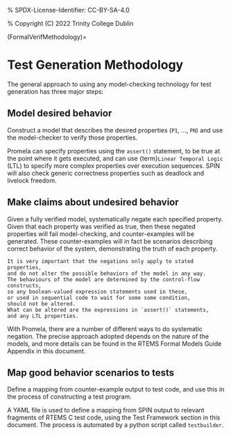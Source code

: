 % SPDX-License-Identifier: CC-BY-SA-4.0

% Copyright (C) 2022 Trinity College Dublin

(FormalVerifMethodology)=

# Test Generation Methodology

The general approach to using any model-checking technology for test generation
has three major steps:

## Model desired behavior

Construct a model that describes the desired properties (`P1`, ..., `PN`)
and use the model-checker to verify those properties.

Promela can specify properties using the `assert()` statement, to be
true at the point where it gets executed,
and can use {term}`Linear Temporal Logic`
(LTL) to specify more complex properties over execution sequences. SPIN will
also check generic correctness properties such as deadlock and
livelock freedom.

## Make claims about undesired behavior

Given a fully verified model, systematically negate each specified property.
Given that each property was verified as true,
then these negated properties will fail model-checking,
and counter-examples will be
generated. These counter-examples will in fact be scenarios describing correct
behavior of the system, demonstrating the truth of each property.

```{warning}
It is very important that the negations only apply to stated properties,
and do not alter the possible behaviors of the model in any way.
The behaviours of the model are determined by the control-flow constructs,
so any boolean-valued expression statements used in these,
or used in sequential code to wait for some some condition,
should not be altered.
What can be altered are the expressions in `assert()` statements,
and any LTL properties.
```

With Promela, there are a number of different ways to do systematic
negation. The precise approach adopted depends on the nature of the models, and
more details can be found
in the RTEMS Formal Models Guide Appendix in this document.

## Map good behavior scenarios to tests

Define a mapping from counter-example output to test code,
and use this in the process of constructing a test program.

A YAML file is used to define a mapping from SPIN output to
relevant fragments of RTEMS C test code, using the Test Framework section
in this document.
The process is automated by a python script called `testbuilder`.
